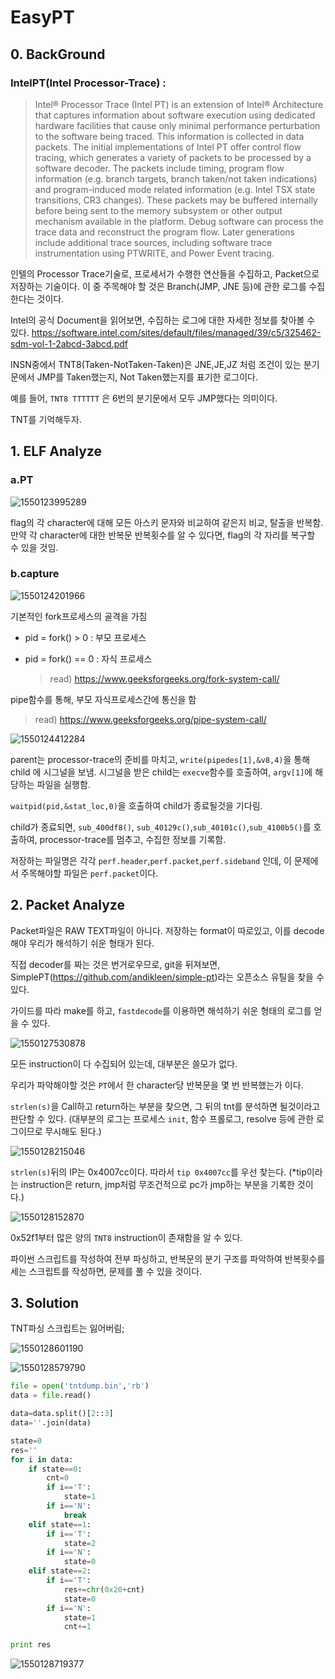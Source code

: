 

# ​EasyPT	

## 0. BackGround

### IntelPT(Intel Processor-Trace) : 

> Intel® Processor Trace (Intel PT) is an extension of Intel® Architecture that captures information about software execution using dedicated hardware facilities that cause only minimal performance perturbation to the software being traced. This information is collected in data packets. The initial implementations of Intel PT offer control flow tracing, which generates a variety of packets to be processed by a software decoder. The packets include timing, program flow information (e.g. branch targets, branch taken/not taken indications) and program-induced mode related information (e.g. Intel TSX state transitions, CR3 changes). These packets may be buffered internally before being sent to the memory subsystem or other output mechanism available in the platform. Debug software can process the trace data and reconstruct the program flow. Later generations include additional trace sources, including software trace instrumentation using PTWRITE, and Power Event tracing.

인텔의 Processor Trace기술로, 프로세서가 수행한 연산들을 수집하고, Packet으로 저장하는 기술이다. 이 중 주목해야 할 것은 Branch(JMP, JNE 등)에 관한 로그를 수집한다는 것이다.

Intel의 공식 Document을 읽어보면, 수집하는 로그에 대한 자세한 정보를 찾아볼 수 있다.
https://software.intel.com/sites/default/files/managed/39/c5/325462-sdm-vol-1-2abcd-3abcd.pdf

INSN중에서 TNT8(Taken-NotTaken-Taken)은 JNE,JE,JZ 처럼 조건이 있는 분기문에서 JMP를 Taken했는지, Not Taken했는지를 표기한 로그이다. 

예를 들어, `TNT8 TTTTTT` 은 6번의 분기문에서 모두 JMP했다는 의미이다.

TNT를 기억해두자.



## 1. ELF Analyze

### a.PT

![1550123995289](img\1550123995289.png)

flag의 각 character에 대해 모든 아스키 문자와 비교하여 같은지 비교, 탈출을 반복함.
만약 각 character에 대한 반복문 반복횟수를 알 수 있다면, flag의 각 자리를 복구할 수 있을 것임.



### b.capture

![1550124201966](img\1550124201966.png)

기본적인 fork프로세스의 골격을 가짐

- pid = fork() > 0 : 부모 프로세스

- pid = fork() == 0 : 자식 프로세스

  > read) https://www.geeksforgeeks.org/fork-system-call/



pipe함수를 통해, 부모 자식프로세스간에 통신을 함

> read) https://www.geeksforgeeks.org/pipe-system-call/

![1550124412284](img\1550124412284.png)

parent는 processor-trace의 준비를 마치고, `write(pipedes[1],&v8,4)`을 통해 child 에 시그널을 보냄.
시그널을 받은 child는 `execve`함수를 호출하여, `argv[1]`에 해당하는 파일을 실행함.

`waitpid(pid,&stat_loc,0)`을 호출하여 child가 종료될것을 기다림.

child가 종료되면, `sub_400df8()`, `sub_40129c()`,`sub_40101c()`,`sub_4100b5()`를 호출하여, 
processor-trace를 멈추고, 수집한 정보를 기록함.

저장하는 파일명은 각각 `perf.header`,`perf.packet`,`perf.sideband` 인데, 이 문제에서 주목해야할 파일은 `perf.packet`이다.



## 2. Packet Analyze

Packet파일은 RAW TEXT파일이 아니다. 저장하는 format이 따로있고, 이를 decode해야 우리가 해석하기 쉬운 형태가 된다.

직접 decoder를 짜는 것은 번거로우므로, git을 뒤져보면, SimplePT(https://github.com/andikleen/simple-pt)라는 오픈소스 유틸을 찾을 수 있다.

가이드를 따라 make를 하고, `fastdecode`를 이용하면 해석하기 쉬운 형태의 로그를 얻을 수 있다.

![1550127530878](img\1550127530878.png)

모든 instruction이 다 수집되어 있는데, 대부분은 쓸모가 없다.

우리가 파악해야할 것은 `PT`에서 한 character당 반복문을 몇 번 반복했는가 이다. 

 `strlen(s)`을 Call하고 return하는 부분을 찾으면, 그 뒤의 tnt를 분석하면 될것이라고 판단할 수 있다.
(대부분의 로그는 프로세스 `init`, 함수 프롤로그, resolve 등에 관한 로그이므로 무시해도 된다.)

![1550128215046](img\1550128215046.png)

`strlen(s)`뒤의 IP는 0x4007cc이다.
따라서 `tip 0x4007cc`를 우선 찾는다. (*tip이라는 instruction은 return, jmp처럼 무조건적으로 pc가 jmp하는 부분을 기록한 것이다.)

![1550128152870](img\1550128152870.png)

0x52f1부터 많은 양의 `TNT8` instruction이 존재함을 알 수 있다. 

파이썬 스크립트를 작성하여 전부 파싱하고, 반복문의 분기 구조를 파악하여 반복횟수를 세는 스크립트를 작성하면, 문제를 풀 수 있을 것이다.



## 3. Solution

TNT파싱 스크립트는 잃어버림;

![1550128601190](img\1550128601190.png)

![1550128579790](img\1550128579790.png)

```python
file = open('tntdump.bin','rb')
data = file.read()

data=data.split()[2::3]
data=''.join(data)

state=0
res=''
for i in data:
	if state==0:
		cnt=0
		if i=='T':
			state=1
		if i=='N':
			break
	elif state==1:
		if i=='T':
			state=2
		if i=='N':
			state=0
	elif state==2:
		if i=='T':
			res+=chr(0x20+cnt)
			state=0
		if i=='N':
			state=1
			cnt+=1

print res
```

![1550128719377](img\1550128719377.png)

